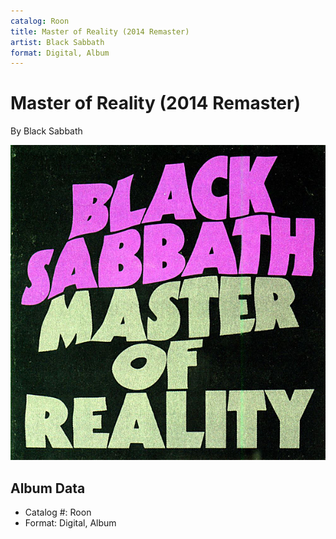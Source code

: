 ```yaml
---
catalog: Roon
title: Master of Reality (2014 Remaster)
artist: Black Sabbath
format: Digital, Album
---
```


# Master of Reality (2014 Remaster)

By Black Sabbath

![](../../assets/albumcovers/Black_Sabbath-Master_of_Reality_2014_Remaster.png)

## Album Data

- Catalog #: Roon
- Format: Digital, Album

